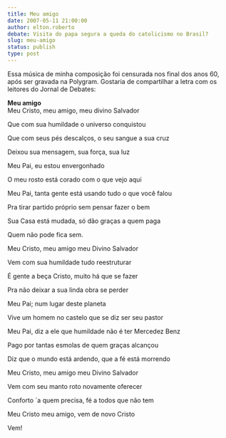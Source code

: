 ```yaml
---
title: Meu amigo
date: 2007-05-11 21:00:00
author: elton.roberto
debate: Visita do papa segura a queda do catolicismo no Brasil?
slug: meu-amigo
status: publish 
type: post
---
```


Essa música de minha composição foi censurada nos final dos anos 60, após ser gravada na Polygram. Gostaria de compartilhar a letra com os leitores do Jornal de Debates:  
  
**Meu amigo**  
Meu Cristo, meu amigo, meu divino Salvador  
  
Que com sua humildade o universo conquistou  
  
Que com seus pés descalços, o seu sangue a sua cruz  
  
Deixou sua mensagem, sua força, sua luz  
  
Meu Pai, eu estou envergonhado  
  
O meu rosto está corado com o que vejo aqui  
  
Meu Pai, tanta gente está usando tudo o que você falou  
  
Pra tirar partido próprio sem pensar fazer o bem  
  
Sua Casa está mudada, só dão graças a quem paga  
  
Quem não pode fica sem.  
  
Meu Cristo, meu amigo meu Divino Salvador  
  
Vem com sua humildade tudo reestruturar  
  
É gente a beça Cristo, muito há que se fazer  
  
Pra não deixar a sua linda obra se perder  
  
Meu Pai; num lugar deste planeta  
  
Vive um homem no castelo que se diz ser seu pastor  
  
Meu Pai, diz a ele que humildade não é ter Mercedez Benz  
  
Pago por tantas esmolas de quem graças alcançou  
  
Diz que o mundo está ardendo, que a fé está morrendo  
  
Meu Cristo, meu amigo meu Divino Salvador  
  
Vem com seu manto roto novamente oferecer  
  
Conforto ´a quem precisa, fé a todos que não tem  
  
Meu Cristo meu amigo, vem de novo Cristo  
  
Vem!
